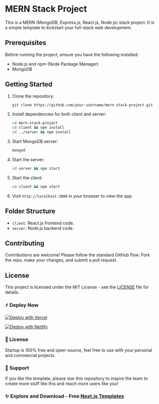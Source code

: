 
# MERN Stack Project

This is a MERN (MongoDB, Express.js, React.js, Node.js) stack project. It is a simple template to kickstart your full-stack web development.

## Prerequisites

Before running the project, ensure you have the following installed:

- Node.js and npm (Node Package Manager)
- MongoDB

## Getting Started

1. Clone the repository:

    ```bash
    git clone https://github.com/your-username/mern-stack-project.git
    ```

2. Install dependencies for both client and server:

    ```bash
    cd mern-stack-project
    cd client && npm install
    cd ../server && npm install
    ```

3. Start MongoDB server:

    ```bash
    mongod
    ```

4. Start the server:

    ```bash
    cd server && npm start
    ```

5. Start the client:

    ```bash
    cd client && npm start
    ```

6. Visit `http://localhost:3000` in your browser to view the app.

## Folder Structure

- `client`: React.js frontend code.
- `server`: Node.js backend code.

## Contributing

Contributions are welcome! Please follow the standard GitHub flow: Fork the repo, make your changes, and submit a pull request.

## License

This project is licensed under the MIT License - see the [LICENSE](LICENSE) file for details.

### ⚡ Deploy Now

[![Deploy with Vercel](https://vercel.com/button)](https://vercel.com/new/clone?repository-url=https%3A%2F%2Fgithub.com%2FNextJSTemplates%2FMERN-login)

[![Deploy with Netlify](https://www.netlify.com/img/deploy/button.svg)](https://app.netlify.com/start/deploy?repository=https://github.com/chinmaya199/MERN-login/)


### 📄 License
Startup is 100% free and open-source, feel free to use with your personal and commercial projects.

### 💜 Support
If you like the template, please star this repository to inspire the team to create more stuff like this and reach more users like you!

### ✨ Explore and Download - Free [Next.js Templates](https://nextjstemplates.com)

